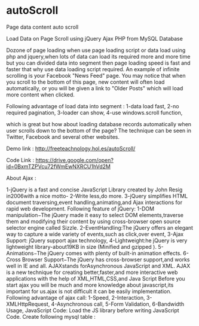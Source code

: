 # autoScroll
Page data content auto scroll


Load Data on Page Scroll using jQuery Ajax PHP from MySQL Database 


Dozone of page loading when use page loading script or data load using php and jquery,when lots of data can load its required more and more time but you can divided data into segment then page loading speed is fast and faster that why use data loading script required.
An example of infinite scrolling is your Facebook "News Feed" page. You may notice that when you scroll to the bottom of this page, new content will often load automatically, or you will be given a link to "Older Posts" which will load more content when clicked.

Following advantage of load data into segment :
1-data load fast,
2-no required pagination,
3-loader can show,
4-use windows.scroll function,

 which is great but how about loading database records automatically when user scrolls down to the bottom of the page? The technique can be seen in Twitter, Facebook and several other websites.
 
 Demo link :
http://freeteachnology.hol.es/autoScroll/

Code Link :
https://drive.google.com/open?id=0BxmTZPVcu72fWmEwNXRCU1hVd2M

About Ajax :

1-jQuery is a fast and concise JavaScript Library created by John Resig in2006with a nice motto-
2-Write less,do more.
3-jQuery simplifies HTML document traversing,event handling,animating,and Ajax interactions for rapid web development.
Following feature of jQuery:
1-DOM manipulation−The jQuery made it easy to select DOM elements,traverse them and modifying their content by using cross-browser open source selector engine called Sizzle.
2-EventHandling:The jQuery offers an elegant way to capture a wide variety of events,such as click,over event,
3-Ajax Support:
jQuery support ajax technology,
4-Lightweight:he jQuery is very lightweight library-about19KB in size (Minified and gzipped ).
5-Animations−The jQuery comes with plenty of built-in animation effects.
6-Cross Browser Support−The jQuery has cross-browser support,and works well in IE and all.
AJAXstands forAsynchronous JavaScript and XML.
AJAX is a new technique for creating better,faster,and more interactive web applications with the help of XML,HTML,CSS,and Java Script
Before you start ajax you will be much and more knowledge about javascript,its important for us.ajax is not difficult it can be easily implementation.
Following advantage of ajax call:
1-Speed,
2-Interaction,
3-XMLHttpRequest,
4-Asynchronous call,
5-Form Validation,
6-Bandwidth Usage,
JavaScript Code:
Load the JS library before writing JavaScript Code.
Create following mysql table :
